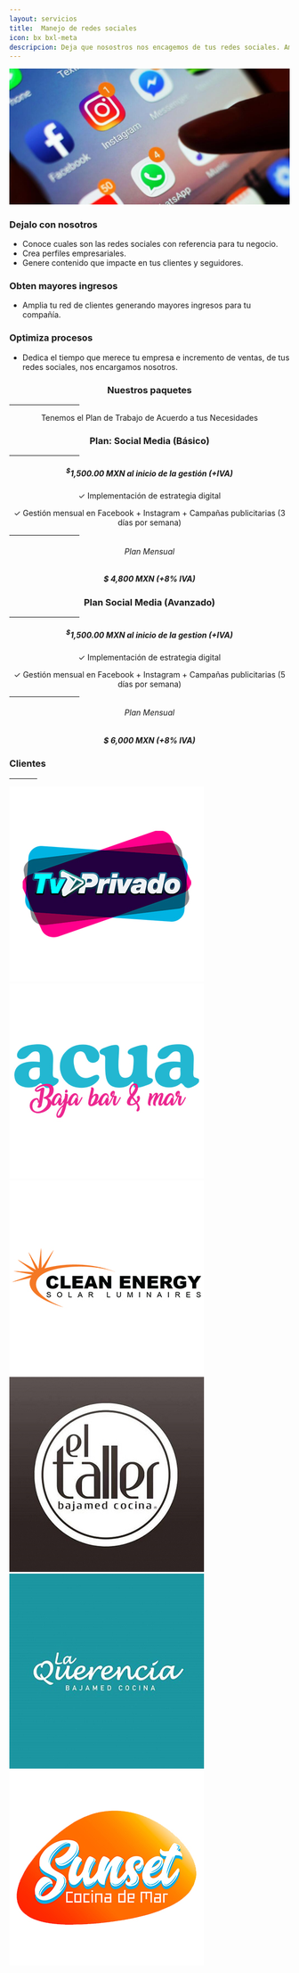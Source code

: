 ```yaml
---
layout: servicios
title:  Manejo de redes sociales
icon: bx bxl-meta
descripcion: Deja que nosostros nos encagemos de tus redes sociales. Amplia tu red de clientes
---
```


<img src="\assets\img\slide\manejo-redes.jpg" class="img-fluid" alt="Responsive image">

<section id="pricing" class="section-bg">
  <div class="container">
    <div class="row">
      <div class="col-lg-6 pt-4 pt-lg-0 content">
        <h3>Dejalo con nosotros</h3>
        <p class="font-italic">  
        </p>
        <ul>
          <li><i class="icofont-check-circled"></i> Conoce cuales son las redes sociales con referencia para tu negocio.</li>
          <li><i class="icofont-check-circled"></i> Crea perfiles empresariales.</li>
          <li><i class="icofont-check-circled"></i> Genere contenido que impacte en tus clientes y seguidores.</li>
        </ul>
      </div>
      <div class="col-lg-6 pt-4 pt-lg-0 content">
        <h3>Obten mayores ingresos</h3>
        <p class="font-italic">  
        </p>
        <ul>
          <li><i class="icofont-check-circled"></i> Amplia tu red de clientes generando mayores ingresos para tu compañía.</li>
        </ul>
      </div>
      <div class="col-lg-6 pt-4 pt-lg-0 content">
        <h3>Optimiza procesos</h3>
        <p class="font-italic">  
        </p>
        <ul>
          <li><i class="icofont-check-circled"></i> Dedica el tiempo que merece tu empresa e incremento de ventas, de tus redes sociales, nos encargamos nosotros.</li>
        </ul>
      </div>

<div class="container">

  <div class="section-header">
      <h3 style="text-align:center;">Nuestros paquetes</h3>
        <hr width="25%" color="#6699FF" size="4">
      <p style="text-align:center;" class="section-description">Tenemos el Plan de Trabajo de Acuerdo a tus Necesidades </p>
  </div>
</div>
<div class="container">
  <div class="row justify-content-center">
    <div class="col-lg-4">
        <div class="box featured wow fadeInUp">
            <h3 style="text-align:center;">Plan: Social Media (Básico)</h3>
            <hr width="25%" color="#6699FF" size="4">
            <h5 style="text-align:center;"><sup>$</sup>1,500.00 MXN al inicio de la gestión (+IVA)</h5>
            <p style="text-align:center;"><span>&#10003;</span> Implementación de estrategia digital</p>
            <p style="text-align:center;"><span>&#10003;</span> Gestión mensual en Facebook + Instagram + Campañas publicitarias (3 días por semana)</p>
            <hr width="25%" color="#6699FF" size="4">
            <h6 style="text-align:center;">Plan Mensual</h6>
            <h5 style="text-align:center;">$ 4,800 MXN (+8% IVA)</h5>
        </div>
    </div>  
    <div class="col-lg-4">
        <div class="box featured wow fadeInUp">
            <h3 style="text-align:center;">Plan Social Media (Avanzado)</h3>
            <hr width="25%" color="#6699FF" size="4">
            <h5 style="text-align:center;"><sup>$</sup>1,500.00 MXN al inicio de la gestion (+IVA)</h5>
            <p style="text-align:center;"><span>&#10003;</span> Implementación de estrategia digital</p>
            <p style="text-align:center;"><span>&#10003;</span> Gestión mensual en Facebook + Instagram + Campañas publicitarias (5 días por semana)</p>
            <hr width="25%" color="#6699FF" size="4">
            <h6 style="text-align:center;">Plan Mensual</h6>
            <h5 style="text-align:center;">$ 6,000 MXN (+8% IVA)</h5>     
        </div>
    </div>
  </div>      
</div>      


<!-- ======= Clients Section ======= -->
<section id="clients" class="clients">
    <div class="container">
        <div class="section-title">
            <h3>Clientes</h3>
            <hr width="10%" color="#6699FF" size="4">
            <p></p>
        </div>
        <div class="owl-carousel clients-carousel">
            <img loading="lazy" src="/assets/img/rosaritocentro/logos-350x350/tv-privado.jpg" alt=" TV Privado">
            <img loading="lazy" src="/assets/img/rosaritocentro/logos-350x350/acua.jpg" alt="Acua Baja Bar">
            <img loading="lazy" src="/assets/img/rosaritocentro/logos-350x350/clean-energy.jpg" alt="Clean Energy">
            <img loading="lazy" src="/assets/img/rosaritocentro/logos-350x350/el-taller.jpg" alt="El Taller">
            <img loading="lazy" src="/assets/img/rosaritocentro/logos-350x350/la-querencia.jpg" alt="La Querencia">     
            <img loading="lazy" src="/assets/img/rosaritocentro/logos-350x350/sunset.jpg" alt="Sunset">
        </div>
    </div>
</section><!-- End Clients Section -->


<!--
**Dejalo con nosotros**
* Conoce cuáles son las redes sociales con referencia para tu negocio. Crea perfiles empresariales,  genera contenido que impacte en tus clientes y seguidores.  

**Obtén mayores ingresos**
* Amplia tu red de clientes generando mayores ingresos para tu compañía.

**Optimizas procesos**
* Dedíca el tiempo que merece tu empresa e incremento de ventas, de tus redes sociales  nos encargamos nosotros. -->




​

